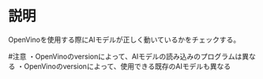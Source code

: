 # 説明
OpenVinoを使用する際にAIモデルが正しく動いているかをチェックする。

#注意
・OpenVinoのversionによって、AIモデルの読み込みのプログラムは異なる
・OpenVinoのversionによって、使用できる既存のAIモデルも異なる
